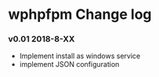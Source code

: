 # wphpfpm Change log #

### v0.01 2018-8-XX ###

- Implement install as windows service
- implement JSON configuration

  